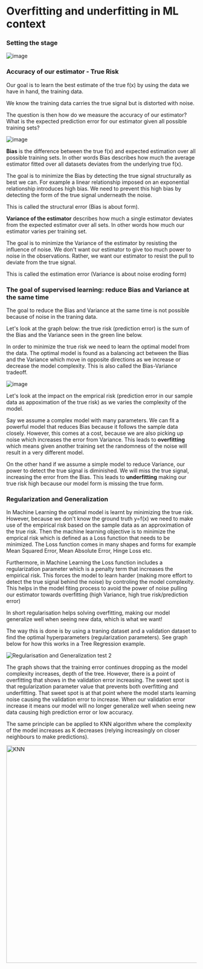 # Overfitting and underfitting in ML context

### Setting the stage

![image](https://user-images.githubusercontent.com/34986276/130934492-afcc2594-481b-4b7c-907d-1743bdbf3ed1.png)


### Accuracy of our estimator - True Risk

Our goal is to learn the best estimate of the true f(x) by using the data we have in hand, the training data. 

We know the training data carries the true signal but is distorted with noise.

The question is then how do we measure the accuracy of our estimator? What is the expected prediction error for our estimator given all possible training sets?

![image](https://user-images.githubusercontent.com/34986276/130936428-393e90ec-0e94-4d6f-b5dd-916d93118d57.png)

**Bias** is the difference between the true f(x) and expected estimation over all possible training sets. In other words Bias describes how much the average estimator fitted over all datasets deviates from the underlying true f(x). 

The goal is to minimize the Bias by detecting the true signal structurally as best we can. For example a linear relationship imposed on an exponential relationship introduces high bias. We need to prevent this high bias by detecting the form of the true signal underneath the noise. 

This is called the structural error (Bias is about form).

**Variance of the estimator** describes how much a single estimator deviates from the expected estimator over all sets. In other words how much our estimator varies per training set. 

The goal is to minimize the Variance of the estimator by resisting the influence of noise. We don't want our estimator to give too much power to noise in the observations. Rather, we want our estimator to resist the pull to deviate from the true signal. 

This is called the estimation error (Variance is about noise eroding form) 

### The goal of supervised learning: reduce Bias and Variance at the same time

The goal to reduce the Bias and Variance at the same time is not possible because of noise in the traning data. 

Let's look at the graph below: the true risk (prediction error) is the sum of the Bias and the Variance seen in the green line below.

In order to minimize the true risk we need to learn the optimal model from the data. 
The optimal model is found as a balancing act between the Bias and the Variance which move in opposite directions as we increase or decrease the model complexity.
This is also called the Bias-Variance tradeoff. 

![image](https://user-images.githubusercontent.com/34986276/130862105-62afe4c8-d7bc-492a-a34b-6785918cc8bf.png)

Let's look at the impact on the emprical risk (prediction error in our sample data as appoximation of the true risk) as we varies the complexity of the model.

Say we assume a complex model with many parameters. We can fit a powerful model that reduces Bias because it follows the sample data closely. 
However, this comes at a cost, because we are also picking up noise which increases the error from Variance. 
This leads to **overfitting** which means given another training set the randomness of the noise will result in a very different model.

On the other hand if we assume a simple model to reduce Variance, our power to detect the true signal is diminished. 
We will miss the true signal, increasing the error from the Bias.
This leads to **underfitting** making our true risk high because our model form is missing the true form.

### Regularization and Generalization

In Machine Learning the optimal model is learnt by minimizing the true risk. 
However, because we don't know the ground truth y=f(x) we need to make use of the empirical risk based on the sample data as an approximation of the true risk. 
Then the machine learning objective is to minimize the emprical risk which is defined as a Loss function that needs to be minimized. 
The Loss function comes in many shapes and forms for example Mean Squared Error, Mean Absolute Error, Hinge Loss etc. 

Furthermore, in Machine Learning the Loss function includes a regularization parameter which is a penalty term that increases the empirical risk. 
This forces the model to learn harder (making more effort to detect the true signal behind the noise) by controling the model complexity. 
This helps in the model fiting process to avoid the power of noise pulling our estimator towards overfitting (high Variance, high true risk/prediction error)

In short regularisation helps solving overfitting, making our model generalize well when seeing new data, which is what we want!

The way this is done is by using a traning dataset and a validation dataset to find the optimal hyperparameters (regularization parameters).
See graph below for how this works in a Tree Regression example.

![Regularisation and Generalization test 2](https://user-images.githubusercontent.com/34986276/130910089-935d0ddf-2ba1-409c-943a-4738e62d5986.png)

The graph shows that the training error continues dropping as the model complexity increases, depth of the tree. 
However, there is a point of overfitting that shows in the validation error increasing. 
The sweet spot is that regularization parameter value that prevents both overfitting and underfitting. 
That sweet spot is at that point where the model starts learning noise causing the validation error to increase.
When our validation error increase it means our model will no longer generalize well when seeing new data causing high prediction error or low accuracy. 

The same principle can be applied to KNN algorithm where the complexity of the model increases as K decreases (relying increasingly on closer neighbours to make predictions). 

<img width="576" alt="KNN" src="https://user-images.githubusercontent.com/34986276/130950118-4205412b-8d8a-4354-bb96-8377f47dacf9.png">



